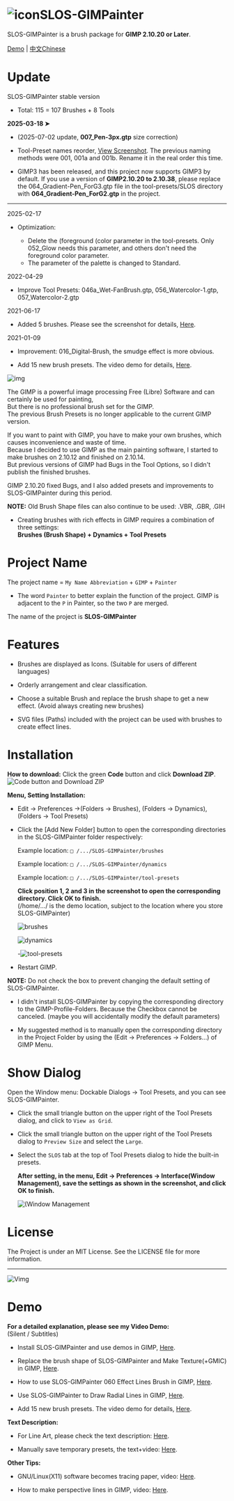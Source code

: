 # ![icon](https://raw.githubusercontent.com/SenlinOS/databox/master/SLOS-GIMPainter-icon.svg)SLOS-GIMPainter
SLOS-GIMPainter is a brush package for **GIMP 2.10.20 or Later**.

[Demo](https://github.com/SenlinOS/SLOS-GIMPainter#demo) | [中文Chinese](https://github.com/SenlinOS/SLOS-GIMPainter/blob/master/README-zh.md)

# Update

SLOS-GIMPainter stable version

- Total: 115 = 107 Brushes + 8 Tools

**2025-03-18 ➤‍‍**

- (2025-07-02 update, **007_Pen-3px.gtp** size correction)

- Tool-Preset names reorder, [View Screenshot](https://raw.githubusercontent.com/SenlinOS/databox/refs/heads/master/Tool-Preset-names-reorder.png). The previous naming methods were 001, 001a and 001b. Rename it in the real order this time.

- GIMP3 has been released, and this project now supports GIMP3 by default. If you use a version of **GIMP2.10.20 to 2.10.38**, please replace the 064_Gradient-Pen_ForG3.gtp file in the tool-presets/SLOS directory with **064_Gradient-Pen_ForG2.gtp** in the project.

---

2025-02-17

- Optimization:

    - Delete the (foreground (color parameter in the tool-presets. Only 052_Glow needs this parameter, and others don't need the foreground color parameter.
    - The parameter of the palette is changed to Standard.

2022-04-29

- Improve Tool Presets: 046a_Wet-FanBrush.gtp, 056_Watercolor-1.gtp, 057_Watercolor-2.gtp

2021-06-17

- Added 5 brushes. Please see the screenshot for details, [Here](https://github.com/SenlinOS/databox/blob/master/SLOS-GIMPainter_new-brushes.jpg).

2021-01-09

- Improvement: 016_Digital-Brush, the smudge effect is more obvious.

- Add 15 new brush presets. The video demo for details, [Here](https://youtu.be/NJNWc4V8k4Q).

![img](https://raw.githubusercontent.com/SenlinOS/databox/master/SLOS-GIMPainter-By-SenlinOS.jpg)

The GIMP is a powerful image processing Free (Libre) Software and can certainly be used for painting,
<br />But there is no professional brush set for the GIMP.
<br />The previous Brush Presets is no longer applicable to the current GIMP version.

If you want to paint with GIMP, you have to make your own brushes, which causes inconvenience and waste of time.
<br />Because I decided to use GIMP as the main painting software, I started to make brushes on 2.10.12 and finished on 2.10.14.
<br />But previous versions of GIMP had Bugs in the Tool Options, so I didn't publish the finished brushes.

GIMP 2.10.20 fixed Bugs, and I also added presets and improvements to SLOS-GIMPainter during this period.

**NOTE:** Old Brush Shape files can also continue to be used: .VBR, .GBR, .GIH

- Creating brushes with rich effects in GIMP requires a combination of three settings:
<br />**Brushes (Brush Shape) + Dynamics + Tool Presets**

# Project Name

The project name = `My Name Abbreviation` + `GIMP` + `Painter`

- The word `Painter` to better explain the function of the project. GIMP is adjacent to the `P` in Painter, so the two `P` are merged.

The name of the project is **SLOS-GIMPainter**

# Features

- Brushes are displayed as Icons. (Suitable for users of different languages)

- Orderly arrangement and clear classification.

- Choose a suitable Brush and replace the brush shape to get a new effect. (Avoid always creating new brushes)

- SVG files (Paths) included with the project can be used with brushes to create effect lines.

# Installation

**How to download:** Click the green **Code** button and click **Download ZIP**.
<br />![Code button and Download ZIP](https://raw.githubusercontent.com/SenlinOS/databox/master/SLOS-GIMPainter-Installation/Code_button-and-Download_ZIP.png)

**Menu, Setting Installation:**

- Edit -> Preferences ->(Folders -> Brushes), (Folders -> Dynamics), (Folders -> Tool Presets)

- Click the [Add New Folder] button to open the corresponding directories in the SLOS-GIMPainter folder respectively:

    Example location: `□ /.../SLOS-GIMPainter/brushes`

    Example location: `□ /.../SLOS-GIMPainter/dynamics`

    Example location: `□ /.../SLOS-GIMPainter/tool-presets`

    **Click position 1, 2 and 3 in the screenshot to open the corresponding directory. Click OK to finish.**
    <br />(/home/.../ is the demo location, subject to the location where you store SLOS-GIMPainter)

    ![brushes](https://raw.githubusercontent.com/SenlinOS/databox/master/SLOS-GIMPainter-Installation/1-brushes.jpg)

    ![dynamics](https://raw.githubusercontent.com/SenlinOS/databox/master/SLOS-GIMPainter-Installation/2-dynamics.jpg)

    -![tool-presets](https://raw.githubusercontent.com/SenlinOS/databox/master/SLOS-GIMPainter-Installation/3-tool-presets.jpg)

- Restart GIMP.

**NOTE:** Do not check the box to prevent changing the default setting of SLOS-GIMPainter.

- I didn't install SLOS-GIMPainter by copying the corresponding directory to the GIMP-Profile-Folders. Because the Checkbox cannot be canceled. (maybe you will accidentally modify the default parameters)

- My suggested method is to manually open the corresponding directory in the Project Folder by using the (Edit -> Preferences -> Folders...) of GIMP Menu.

# Show Dialog

Open the Window menu: Dockable Dialogs -> Tool Presets, and you can see SLOS-GIMPainter.

- Click the small triangle button on the upper right of the Tool Presets dialog, and click to `View as Grid`.

- Click the small triangle button on the upper right of the Tool Presets dialog to `Preview Size` and select the `Large`.

- Select the `SLOS` tab at the top of Tool Presets dialog to hide the built-in presets.

    **After setting, in the menu, Edit -> Preferences -> Interface(Window Management), save the settings as shown in the screenshot, and click OK to finish.**

    ![(Window Management](https://raw.githubusercontent.com/SenlinOS/databox/master/SLOS-GIMPainter-Installation/wmment.jpg)

# License

The Project is under an MIT License. See the LICENSE file for more information.

---

![Vimg](https://raw.githubusercontent.com/SenlinOS/databox/master/video-demo-img.jpg)

# Demo

**For a detailed explanation, please see my Video Demo:**
<br />(Silent / Subtitles)

- Install SLOS-GIMPainter and use demos in GIMP, [Here](https://youtu.be/RocoFDBGqE8).

- Replace the brush shape of SLOS-GIMPainter and Make Texture(+GMIC) in GIMP, [Here](https://youtu.be/G4Qt8RiLn8k).

- How to use SLOS-GIMPainter 060 Effect Lines Brush in GIMP, [Here](https://youtu.be/K6lqyK-rDLU).

- Use SLOS-GIMPainter to Draw Radial Lines in GIMP, [Here](https://youtu.be/lC3awNhu76c).

- Add 15 new brush presets. The video demo for details, [Here](https://youtu.be/NJNWc4V8k4Q).

**Text Description:**

- For Line Art, please check the text description: [Here](https://github.com/SenlinOS/databox/blob/master/For-Line-Art_SLOS-GIMPainter.md).

- Manually save temporary presets, the text+video: [Here](https://github.com/SenlinOS/databox/blob/master/manually-save-temporary-presets.md).

**Other Tips:**

- GNU/Linux(X11) software becomes tracing paper, video: [Here](https://youtu.be/ArHPMmIMsq8).

- How to make perspective lines in GIMP, video: [Here](https://youtu.be/gIp5I0fXdlM).
